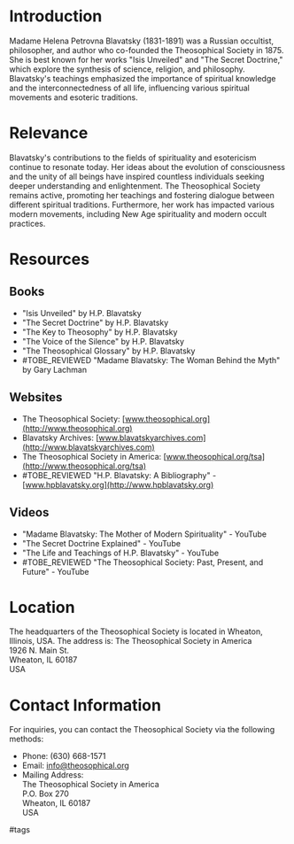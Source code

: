 # Introduction
Madame Helena Petrovna Blavatsky (1831-1891) was a Russian occultist, philosopher, and author who co-founded the Theosophical Society in 1875. She is best known for her works "Isis Unveiled" and "The Secret Doctrine," which explore the synthesis of science, religion, and philosophy. Blavatsky's teachings emphasized the importance of spiritual knowledge and the interconnectedness of all life, influencing various spiritual movements and esoteric traditions.

# Relevance
Blavatsky's contributions to the fields of spirituality and esotericism continue to resonate today. Her ideas about the evolution of consciousness and the unity of all beings have inspired countless individuals seeking deeper understanding and enlightenment. The Theosophical Society remains active, promoting her teachings and fostering dialogue between different spiritual traditions. Furthermore, her work has impacted various modern movements, including New Age spirituality and modern occult practices.

# Resources
## Books
- "Isis Unveiled" by H.P. Blavatsky
- "The Secret Doctrine" by H.P. Blavatsky
- "The Key to Theosophy" by H.P. Blavatsky
- "The Voice of the Silence" by H.P. Blavatsky
- "The Theosophical Glossary" by H.P. Blavatsky
- #TOBE_REVIEWED "Madame Blavatsky: The Woman Behind the Myth" by Gary Lachman

## Websites
- The Theosophical Society: [www.theosophical.org](http://www.theosophical.org)
- Blavatsky Archives: [www.blavatskyarchives.com](http://www.blavatskyarchives.com)
- The Theosophical Society in America: [www.theosophical.org/tsa](http://www.theosophical.org/tsa)
- #TOBE_REVIEWED "H.P. Blavatsky: A Bibliography" - [www.hpblavatsky.org](http://www.hpblavatsky.org)

## Videos
- "Madame Blavatsky: The Mother of Modern Spirituality" - YouTube
- "The Secret Doctrine Explained" - YouTube
- "The Life and Teachings of H.P. Blavatsky" - YouTube
- #TOBE_REVIEWED "The Theosophical Society: Past, Present, and Future" - YouTube

# Location
The headquarters of the Theosophical Society is located in Wheaton, Illinois, USA. The address is:
The Theosophical Society in America  
1926 N. Main St.  
Wheaton, IL 60187  
USA  

# Contact Information
For inquiries, you can contact the Theosophical Society via the following methods:
- Phone: (630) 668-1571
- Email: info@theosophical.org
- Mailing Address:  
  The Theosophical Society in America  
  P.O. Box 270  
  Wheaton, IL 60187  
  USA  

#tags 

